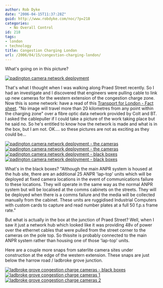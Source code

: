 ```yaml
---
author: Rob Dyke
date: "2006-04-15T11:37:28Z"
guid: http://www.robdyke.com/noc/?p=218
categories:
  - No Overall Control
id: 218
tags:
- london
- technology
title: Congestion Charging London
url: /2006/04/15/congestion-charging-london/
---
```

What's going on in this picture?

[![padington camera network deployment](http://www.robdyke.com/wordpress/pubfiles/2006/04/padingtoncameras6.jpg)](http://www.robdyke.com/wordpress/pubfiles/2006/04/padingtoncameras6.jpg "padington camera network deployment")

That's what I thought when I was walking along Praed Street recently. So I had an investigate and I discovered that engineers were pulling cable to link up new cameras for the western extension of the congestion charge zone. Now this is some network: have a read of this [Transport for London - Fact sheet](http://www.tfl.gov.uk/tfl/cclondon/cc_fact_sheet_enforcement.shtml). "No image will travel more than 20 kilometres from any point within the charging zone" over a fibre optic data network provided by Colt and BT. I asked the cablepuller if I could take a picture of the work taking place but he said no. So he's entitled to know how the network is made and what is in the box, but I am not. OK.... so these pictures are not as exciting as they could be...

[![padington camera network deployment - the cameras](http://www.robdyke.com/wordpress/pubfiles/2006/04/padingtoncameras4.jpg)](http://www.robdyke.com/wordpress/pubfiles/2006/04/padingtoncameras4.jpg "padington camera network deployment - the cameras") [![padington camera network deployment - the cameras](http://www.robdyke.com/wordpress/pubfiles/2006/04/padingtoncameras8.jpg)](http://www.robdyke.com/wordpress/pubfiles/2006/04/padingtoncameras8.jpg "padington camera network deployment - the cameras") [![padington camera network deployment - black boxes](http://www.robdyke.com/wordpress/pubfiles/2006/04/padingtoncameras3.jpg)](http://www.robdyke.com/wordpress/pubfiles/2006/04/padingtoncameras3.jpg "padington camera network deployment - black boxes") [![padington camera network deployment - black boxes](http://www.robdyke.com/wordpress/pubfiles/2006/04/padingtoncameras2.jpg)](http://www.robdyke.com/wordpress/pubfiles/2006/04/padingtoncameras2.jpg "padington camera network deployment - black boxes")

What's in the black boxes? "Although the main ANPR system is housed at the hub site, there are an additional 25 ANPR 'lap-top' units which will be deployed at fixed camera locations in the event of communications failure to these locations. They will operate in the same way as the normal ANPR system but will be localised at the comms cabinets on the streets. They will be deployed when there is a comms failure and the media will be collected manually from the cabinet. These units are ruggidised Industrial Computers with custom cards to capture and read number plates at a full 50 f.p.s frame rate."

But what is actually in the box at the junction of Praed Street? Well, when I saw it just a network hub which looked like it was providing 48v of power over the ethernet cables that were pulled from the street corner to the cameras on the pole top. So thissite is probably connected to the main ANPR system rather than housing one of those 'lap-top' units.

Here are a couple more snaps from saterlite camera sites under construction at the edge of the western extension. These snaps are just below the harrow road / ladbroke grove junction.

[![ladbroke grove congestion charge cameras - black boxes](http://www.robdyke.com/wordpress/pubfiles/2006/04/kandc_camera2.jpg)](http://www.robdyke.com/wordpress/pubfiles/2006/04/kandc_camera2.jpg "ladbroke grove congestion charge cameras - black boxes") [![ladbroke grove congestion charge cameras 1](http://www.robdyke.com/wordpress/pubfiles/2006/04/kandc_camera1.jpg)](http://www.robdyke.com/wordpress/pubfiles/2006/04/kandc_camera1.jpg "ladbroke grove congestion charge cameras 1") [![ladbroke grove congestion charge cameras 2](http://www.robdyke.com/wordpress/pubfiles/2006/04/kandc_camera3.jpg)](http://www.robdyke.com/wordpress/pubfiles/2006/04/kandc_camera3.jpg "ladbroke grove congestion charge cameras 2")